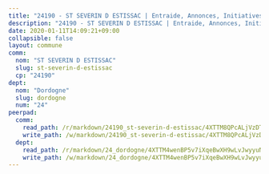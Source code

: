 ```yaml
---
title: "24190 - ST SEVERIN D ESTISSAC | Entraide, Annonces, Initiatives"
description: "24190 - ST SEVERIN D ESTISSAC | Entraide, Annonces, Initiatives"
date: 2020-01-11T14:09:21+09:00
collapsible: false
layout: commune
comm:
  nom: "ST SEVERIN D ESTISSAC"
  slug: st-severin-d-estissac
  cp: "24190"
dept:
  nom: "Dordogne"
  slug: dordogne
  num: "24"
peerpad:
  comm:
    read_path: /r/markdown/24190_st-severin-d-estissac/4XTTM8QPcALjVzDTSYesfP5A4vmWLv5rq9LgyoCxnbND5nty7
    write_path: /w/markdown/24190_st-severin-d-estissac/4XTTM8QPcALjVzDTSYesfP5A4vmWLv5rq9LgyoCxnbND5nty7-K3TgUyXTwhNhnZxPQcyWRgDXRmtsahCvcR9MbDVAeAL4AEwpqZgWE8RSX28D385Xy5ar1vRMazpF8rEye5cQjTBdG1jV3zsmujNfGEXvaayEdEknRbZg8HyD3PCA45sP5NKD4vpR
  dept:
    read_path: /r/markdown/24_dordogne/4XTTM4wenBP5v7iXqeBwXH9wLvJwyyuNKzLxRyGzSZXmCuzgg
    write_path: /w/markdown/24_dordogne/4XTTM4wenBP5v7iXqeBwXH9wLvJwyyuNKzLxRyGzSZXmCuzgg-K3TgUusQQUSAmJPXozCTSBeqjqksxkVWGVxtHwEFrs5RuocQr8weKG2oQg7MVeg2F9Hhv7ggtBiBU8D9pdXEPa9M67VU3BzgAG9BCtQw3VY3Xcxk2YSegk3iUXMkpicGxxJr7mWp
---
```


